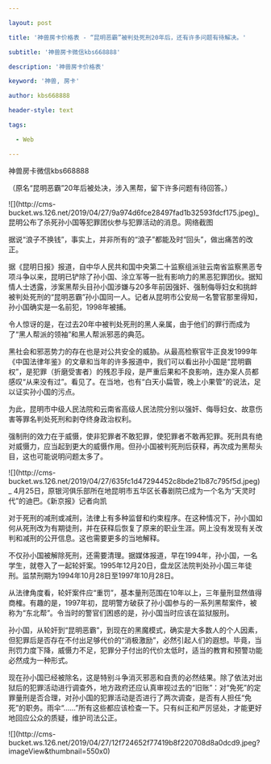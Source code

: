 ---
layout: post
title: '神兽房卡价格表 - “昆明恶霸”被判处死刑20年后，还有许多问题有待解决。'
subtitle: '神兽房卡微信kbs668888'
description: '神兽房卡价格表'
keyword: '神兽, 房卡'
author: kbs668888
header-style: text
tags:
  - Web
---
神兽房卡微信kbs668888

（原名“昆明恶霸”20年后被处决，涉入黑帮，留下许多问题有待回答。）

![](http://cms-
bucket.ws.126.net/2019/04/27/9a974d6fce28497fad1b32593fdcf175.jpeg)_昆明公布了杀死孙小国等犯罪团伙参与犯罪活动的消息。网络截图

据说“浪子不换钱”，事实上，并非所有的“浪子”都能及时“回头”，做出痛苦的改正。

据《昆明日报》报道，自中华人民共和国中央第二十监察组派驻云南省监察黑恶专项斗争以来，昆明已铲除了孙小国、涂立军等一批有影响力的黑恶犯罪团伙。据知情人士透露，涉案黑帮头目孙小国涉嫌与20多年前因强奸、强制侮辱妇女和挑衅被判处死刑的“昆明恶霸”孙小国同一人。记者从昆明市公安局一名警官那里得知，孙小国确实是一名前犯，1998年被捕。

令人惊讶的是，在过去20年中被判处死刑的黑人亲属，由于他们的罪行而成为了“黑人帮派的领袖”和黑人帮派邪恶的典范。

黑社会和邪恶势力的存在也是对公共安全的威胁。从最高检察官牛正良发1999年《中国法律年鉴》的文章和当年的许多报道中，我们可以看出孙小国是“昆明霸权”，是犯罪（折磨受害者）的残忍手段，是严重后果和不良影响，连办案人员都感叹“从来没有过”。看见了。在当地，也有“白天小扁管，晚上小果管”的说法，足以证实孙小国的污点。

为此，昆明市中级人民法院和云南省高级人民法院分别以强奸、侮辱妇女、故意伤害等罪名判处死刑和剥夺终身政治权利。

强制刑的效力在于威慑，使非犯罪者不敢犯罪，使犯罪者不敢再犯罪。死刑具有绝对威慑力，应当起到更大的威慑作用。但孙小国被判死刑后获释，再次成为黑帮头目，这也可能说明问题太多了。

![](http://cms-
bucket.ws.126.net/2019/04/27/635fc1d47294452c8bde21b87c795f5d.jpeg)_
4月25日，原银河俱乐部所在地昆明市五华区长春剧院已成为一个名为“天灵时代”的迪巴。《新京报》记者向凯

对于死刑的减刑或减刑，法律上有多种监督和约束程序。在这种情况下，孙小国如何从死刑改为有期徒刑，并在获释后恢复了原来的职业生涯。网上没有发现有关改判和减刑的公开信息。这也需要更多的当地解释。

不仅孙小国被解除死刑，还需要清理。据媒体报道，早在1994年，孙小国，一名学生，就卷入了一起轮奸案。1995年12月20日，盘龙区法院判处孙小国三年徒刑。监禁刑期为1994年10月28日至1997年10月28日。

从法律角度看，轮奸案件应“重罚”，基本量刑范围在10年以上，三年量刑显然值得商榷。有趣的是，1997年初，昆明警方破获了孙小国参与的一系列黑帮案件，被称为“东北帮”。令当时的警官们困惑的是，孙小国当时应该在监狱服刑。

孙小国，从轮奸到“昆明恶霸”，到现在的黑魔模式，确实是大多数人的个人因素，但犯罪后是否存在不付出足够代价的“消极激励”，必然引起人们的遐想。毕竟，当刑罚力度下降，威慑力不足，犯罪分子付出的代价太低时，适当的教育和预警功能必然成为一种形式。

现在孙小国已经被除名，这是特别斗争消灭邪恶和自责的必然结果。除了依法对出狱后的犯罪活动进行调查外，地方政府还应认真审视过去的“旧账”：对“免死”的定罪量刑是否合理，对孙小国的犯罪活动是否进行了两次调查，是否有人担任“免死”的职务。雨伞“……”所有这些都应该检查一下。只有纠正和严厉惩处，才能更好地回应公众的质疑，维护司法公正。

![](http://cms-
bucket.ws.126.net/2019/04/27/12f724652f77419b8f220708d8a0dcd9.jpeg?imageView&thumbnail=550x0)  

